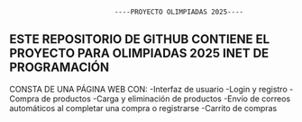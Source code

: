                               ----PROYECTO OLIMPIADAS 2025----
ESTE REPOSITORIO DE GITHUB CONTIENE EL PROYECTO PARA OLIMPIADAS 2025 INET DE PROGRAMACIÓN
-----------------------------------------------------------------------------------------

CONSTA DE UNA PÁGINA WEB CON:
-Interfaz de usuario
-Login y registro
-Compra de productos
-Carga y eliminación de productos
-Envío de correos automáticos al completar una compra o registrarse
-Carrito de compras

